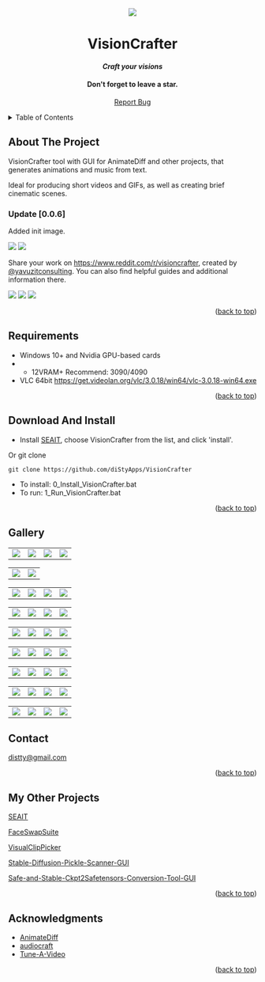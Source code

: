 <!-- Improved compatibility of back to top link: See: https://github.com/othneildrew/Best-README-Template/pull/73 -->
<a name="readme-top"></a>
<!--
*** Thanks for checking out the Best-README-Template. If you have a suggestion
*** that would make this better, please fork the repo and create a pull request
*** or simply open an issue with the tag "enhancement".
*** Don't forget to give the project a star!
*** Thanks again! Now go create something AMAZING! :D
-->
<!--
*** I'm using markdown "reference style" links for readability.
*** Reference links are enclosed in brackets [ ] instead of parentheses ( ).
*** See the bottom of this document for the declaration of the reference variables
*** for contributors-url, forks-url, etc. This is an optional, concise syntax you may use.
*** https://www.markdownguide.org/basic-syntax/#reference-style-links
-->
<br />
<div align="center">

[![](media/svg/patreon.svg)](https://www.patreon.com/distyx)

<!-- <img src="media/covers/cover.jpg"> -->

  <h1 align="center">VisionCrafter</h1>
  <h4 align="center"><em>Craft your visions</em></h4>
  <h4 align="center">Don't forget to leave a star.</h4>
  
  
  <p align="center">
    <a href="https://github.com/diStyApps/VisionCrafter/issues">Report Bug</a>
  </p>
</div>



<!-- TABLE OF CONTENTS -->
<details>
  <summary>Table of Contents</summary>
  <ol>
    <li>
      <a href="#about-the-project">About The Project</a>
    </li>
    <li><a href="#requirements">Requirements</a></li>
    <li><a href="#contact">Contact</a></li>
    <li><a href="#my-other-projects">My Other Projects</a></li>    
    <li><a href="#acknowledgments">Acknowledgments</a></li>

    
  </ol>
</details>

<!-- ABOUT THE PROJECT -->
## About The Project

VisionCrafter tool with GUI for AnimateDiff and other projects, that generates animations and music from text.

Ideal for producing short videos and GIFs, as well as creating brief cinematic scenes.

### Update [0.0.6] 

Added init image.

<img src="media/gallery/initimg/witch.png">
<img src="media/gallery/initimg/witch.gif">

Share your work on https://www.reddit.com/r/visioncrafter, created by [@yavuzitconsulting](https://github.com/yavuzitconsulting). You can also find helpful guides and additional information there.

<img src="media/preview/0.0.3/1.gif">
<img src="media/preview/0.0.2/1.gif">
<img src="media/preview/0.0.2/1.png">


<p align="right">(<a href="#readme-top">back to top</a>)</p>

<!-- Requirements -->
## Requirements
 - Windows 10+ and Nvidia GPU-based cards 
  - - 12VRAM+ Recommend: 3090/4090
 - VLC 64bit https://get.videolan.org/vlc/3.0.18/win64/vlc-3.0.18-win64.exe
<p align="right">(<a href="#readme-top">back to top</a>)</p>



<!-- Requirements -->
## Download And Install
 - Install [SEAIT](https://github.com/diStyApps/seait), choose VisionCrafter from the list, and click 'install'.

 Or git clone

 ```
git clone https://github.com/diStyApps/VisionCrafter
```
 - To install: 0_Install_VisionCrafter.bat
 - To run: 1_Run_VisionCrafter.bat 

<p align="right">(<a href="#readme-top">back to top</a>)</p>



## Gallery

<table class="center">
    <tr>
    <td><img src="media/gallery/initimg/fireplace.png"></td>
    <td><img src="media/gallery/initimg/fireplace.gif"></td>
    <td><img src="media/gallery/initimg/tv.png"></td>    
    <td><img src="media/gallery/initimg/tv1.gif"></td>
    </tr>
</table>
<table class="center">
    <tr>
    <td><img src="media/gallery/initimg/witch.png"></td>
    <td><img src="media/gallery/initimg/witch.gif"></td>
    </tr>
</table>
<table class="center">
    <tr>
    <td><img src="media/gallery/anim/anim (1).gif"></td>
    <td><img src="media/gallery/anim/anim (2).gif"></td>
    <td><img src="media/gallery/anim/anim (3).gif"></td>
    <td><img src="media/gallery/anim/anim (4).gif"></td>
    </tr>
</table>
<table class="center">
    <tr>
    <td><img src="media/gallery/anim/anim (5).gif"></td>
    <td><img src="media/gallery/anim/anim (6).gif"></td>
    <td><img src="media/gallery/anim/anim (7).gif"></td>
    <td><img src="media/gallery/anim/anim (8).gif"></td>
    </tr>
</table>
<table class="center">
    <tr>
    <td><img src="media/gallery/anim/anim (9).gif"></td>
    <td><img src="media/gallery/anim/anim (10).gif"></td>
    <td><img src="media/gallery/anim/anim (11).gif"></td>
    <td><img src="media/gallery/anim/anim (12).gif"></td>
    </tr>
</table>
<table class="center">
    <tr>
    <td><img src="media/gallery/anim/anim (13).gif"></td>
    <td><img src="media/gallery/anim/anim (14).gif"></td>
    <td><img src="media/gallery/anim/anim (15).gif"></td>
    <td><img src="media/gallery/anim/anim (16).gif"></td>
    </tr>
</table>
<table class="center">
    <tr>
    <td><img src="media/gallery/anim/anim (17).gif"></td>
    <td><img src="media/gallery/anim/anim (18).gif"></td>
    <td><img src="media/gallery/anim/anim (19).gif"></td>
    <td><img src="media/gallery/anim/anim (20).gif"></td>
    </tr>
</table>
<table class="center">
    <tr>
    <td><img src="media/gallery/anim/anim (21).gif"></td>
    <td><img src="media/gallery/anim/anim (22).gif"></td>
    <td><img src="media/gallery/anim/anim (23).gif"></td>
    <td><img src="media/gallery/anim/anim (24).gif"></td>
    </tr>
</table>
<table class="center">
    <tr>
    <td><img src="media/gallery/anim/anim (25).gif"></td>
    <td><img src="media/gallery/anim/anim (26).gif"></td>
    <td><img src="media/gallery/anim/anim (27).gif"></td>
    <td><img src="media/gallery/anim/anim (28).gif"></td>
    </tr>
</table>

<!-- <p style="margin-left: 2em; margin-top: -1em">Model：<a href="https://civitai.com/models/30240/toonyou">ToonYou</a></p> -->



<!-- CONTACT -->
## Contact

distty@gmail.com


<p align="right">(<a href="#readme-top">back to top</a>)</p>

<!-- MY OTHER PROJECTS -->
## My Other Projects

[SEAIT](https://github.com/diStyApps/seait)

[FaceSwapSuite](https://github.com/diStyApps/FaceSwapSuite)

[VisualClipPicker](https://github.com/diStyApps/VisualClipPicker)

[Stable-Diffusion-Pickle-Scanner-GUI](https://github.com/diStyApps/Stable-Diffusion-Pickle-Scanner-GUI)

[Safe-and-Stable-Ckpt2Safetensors-Conversion-Tool-GUI](https://github.com/diStyApps/Safe-and-Stable-Ckpt2Safetensors-Conversion-Tool-GUI)


<p align="right">(<a href="#readme-top">back to top</a>)</p>

<!-- ACKNOWLEDGMENTS -->
## Acknowledgments


* [AnimateDiff](https://github.com/guoyww/AnimateDiff)
* [audiocraft](https://github.com/facebookresearch/audiocraft)
* [Tune-A-Video](https://github.com/showlab/Tune-A-Video)

<p align="right">(<a href="#readme-top">back to top</a>)</p>


<!-- MARKDOWN LINKS & IMAGES -->
<!-- https://www.markdownguide.org/basic-syntax/#reference-style-links -->
[contributors-shield]: https://img.shields.io/github/contributors/othneildrew/Best-README-Template.svg?style=for-the-badge
[contributors-url]: https://github.com/othneildrew/Best-README-Template/graphs/contributors
[forks-shield]: https://img.shields.io/github/forks/othneildrew/Best-README-Template.svg?style=for-the-badge
[forks-url]: https://github.com/othneildrew/Best-README-Template/network/members
[stars-shield]: https://img.shields.io/github/stars/othneildrew/Best-README-Template.svg?style=for-the-badge
[stars-url]: https://github.com/othneildrew/Best-README-Template/stargazers
[issues-shield]: https://img.shields.io/github/issues/othneildrew/Best-README-Template.svg?style=for-the-badge
[issues-url]: https://github.com/othneildrew/Best-README-Template/issues
[license-shield]: https://img.shields.io/github/license/othneildrew/Best-README-Template.svg?style=for-the-badge
[license-url]: https://github.com/othneildrew/Best-README-Template/blob/master/LICENSE.txt
[linkedin-shield]: https://img.shields.io/badge/-LinkedIn-black.svg?style=for-the-badge&logo=linkedin&colorB=555
[linkedin-url]: https://linkedin.com/in/othneildrew
[product-screenshot]: images/screenshot.png
[Next.js]: https://img.shields.io/badge/next.js-000000?style=for-the-badge&logo=nextdotjs&logoColor=white
[Next-url]: https://nextjs.org/
[React.js]: https://img.shields.io/badge/React-20232A?style=for-the-badge&logo=react&logoColor=61DAFB
[React-url]: https://reactjs.org/
[Vue.js]: https://img.shields.io/badge/Vue.js-35495E?style=for-the-badge&logo=vuedotjs&logoColor=4FC08D
[Vue-url]: https://vuejs.org/
[Angular.io]: https://img.shields.io/badge/Angular-DD0031?style=for-the-badge&logo=angular&logoColor=white
[Angular-url]: https://angular.io/
[Svelte.dev]: https://img.shields.io/badge/Svelte-4A4A55?style=for-the-badge&logo=svelte&logoColor=FF3E00
[Svelte-url]: https://svelte.dev/
[Laravel.com]: https://img.shields.io/badge/Laravel-FF2D20?style=for-the-badge&logo=laravel&logoColor=white
[Laravel-url]: https://laravel.com
[Bootstrap.com]: https://img.shields.io/badge/Bootstrap-563D7C?style=for-the-badge&logo=bootstrap&logoColor=white
[Bootstrap-url]: https://getbootstrap.com
[JQuery.com]: https://img.shields.io/badge/jQuery-0769AD?style=for-the-badge&logo=jquery&logoColor=white
[JQuery-url]: https://jquery.com 




